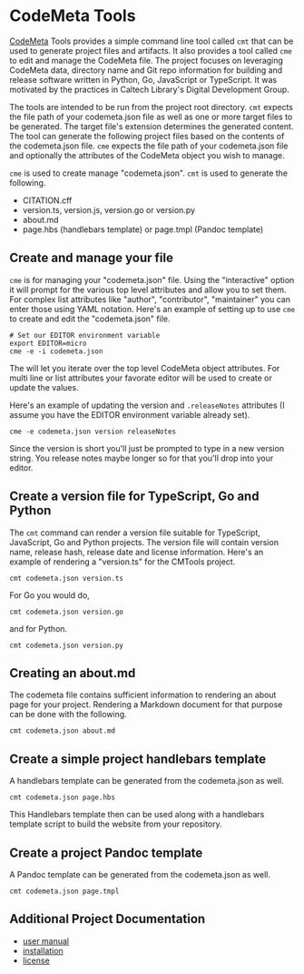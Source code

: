 
# CodeMeta Tools

[CodeMeta](https://codemeta.github.io) Tools provides a simple command line tool called `cmt` that can be used to generate project files and artifacts. It also provides a tool called `cme` to edit and manage the CodeMeta file. The project focuses on leveraging CodeMeta data, directory name and Git repo information for building and release software written in Python, Go, JavaScript or TypeScript. It was motivated by the practices in Caltech Library's Digital Development Group.

The tools are intended to be run from the project root directory. `cmt` expects the file path of your codemeta.json file as well as one or more target files to be generated. The target file's extension determines the generated content. The tool can generate the following project files based on the contents of the codemeta.json file. `cme` expects the file path of your codemeta.json file and optionally the attributes of the CodeMeta object you wish to manage.

`cme` is used to create manage "codemeta.json". `cmt` is used to generate the following.

- CITATION.cff
- version.ts, version.js, version.go or version.py
- about.md
- page.hbs (handlebars template) or page.tmpl (Pandoc template)

## Create and manage your file

`cme` is for managing your "codemeta.json" file.  Using the "interactive" option it will prompt for the various top level attributes and allow you to set them. For complex list attributes like "author", "contributor", "maintainer" you can enter those using YAML notation. Here's an example of setting up to use `cme` to create and edit the "codemeta.json" file.

~~~shell
# Set our EDITOR environment variable
export EDITOR=micro
cme -e -i codemeta.json
~~~

The will let you iterate over the top level CodeMeta object attributes. For multi line or list attributes your favorate editor will be used to create or update the values.

Here's an example of updating the version and `.releaseNotes` attributes (I assume you have the
EDITOR environment variable already set).

~~~shell
cme -e codemeta.json version releaseNotes
~~~

Since the version is short you'll just be prompted to type in a new version string. You release notes maybe longer so for that you'll drop into your editor.


## Create a version file for TypeScript, Go and Python

The `cmt` command can render a version file suitable for TypeScript, JavaScript, Go and Python projects. The version file will contain version name, release hash, release date and license information. Here's an example of rendering a "version.ts" for the CMTools project.

~~~shell
cmt codemeta.json version.ts
~~~

For Go you would do,

~~~shell
cmt codemeta.json version.go
~~~

and for Python.

~~~shell
cmt codemeta.json version.py
~~~

## Creating an about.md

The codemeta file contains sufficient information to rendering an about page for your project. Rendering a Markdown document for that purpose can be done with the following.

~~~shell
cmt codemeta.json about.md
~~~

## Create a simple project handlebars template

A handlebars template can be generated from the codemeta.json as well.

~~~shell
cmt codemeta.json page.hbs
~~~

This Handlebars template then can be used along with a handlebars template script to build the website from your repository.

## Create a project Pandoc template

A Pandoc template can be generated from the codemeta.json as well.

~~~
cmt codemeta.json page.tmpl
~~~

## Additional Project Documentation

- [user manual](user_manual.md)
- [installation](INSTALL.md)
- [license](LICENSE)

